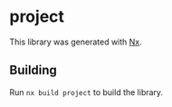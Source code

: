 # project

This library was generated with [Nx](https://nx.dev).

## Building

Run `nx build project` to build the library.
